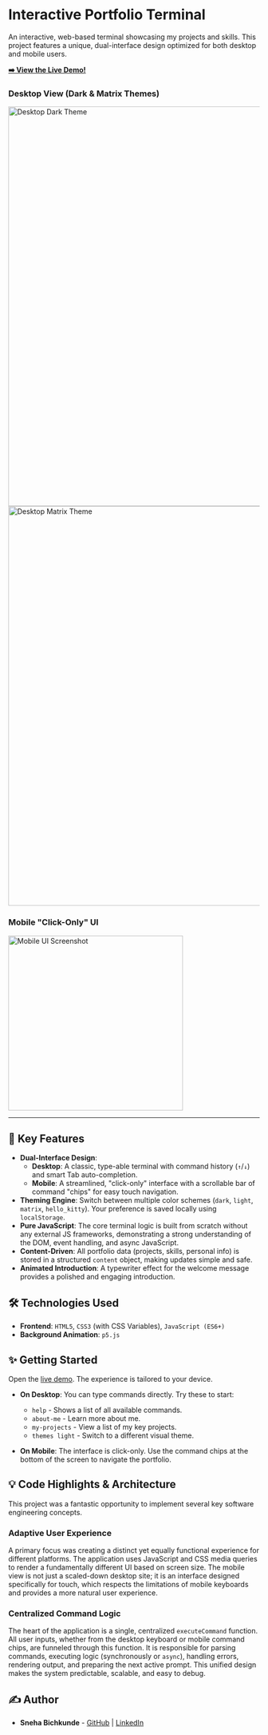 # Interactive Portfolio Terminal

An interactive, web-based terminal showcasing my projects and skills. This project features a unique, dual-interface design optimized for both desktop and mobile users.

**[➡️ View the Live Demo!](https://snehabichkunde.github.io/Portfolio_Terminal/)**

### Desktop View (Dark & Matrix Themes)
<img width="800" alt="Desktop Dark Theme" src="https://github.com/user-attachments/assets/97a5bc27-cd5b-4815-a432-04ff9bd9bd23" />
<img width="800" alt="Desktop Matrix Theme" src="https://github.com/user-attachments/assets/eda2cb74-197f-4df4-b20f-1b220e0eca2e" />

### Mobile "Click-Only" UI
<img width="350" alt="Mobile UI Screenshot" src="https://github.com/user-attachments/assets/788aac87-8b57-4930-856d-61e2829f165c" />

---

## 🚀 Key Features

*   **Dual-Interface Design**:
    *   **Desktop**: A classic, type-able terminal with command history (`↑`/`↓`) and smart Tab auto-completion.
    *   **Mobile**: A streamlined, "click-only" interface with a scrollable bar of command "chips" for easy touch navigation.
*   **Theming Engine**: Switch between multiple color schemes (`dark`, `light`, `matrix`, `hello_kitty`). Your preference is saved locally using `localStorage`.
*   **Pure JavaScript**: The core terminal logic is built from scratch without any external JS frameworks, demonstrating a strong understanding of the DOM, event handling, and async JavaScript.
*   **Content-Driven**: All portfolio data (projects, skills, personal info) is stored in a structured `content` object, making updates simple and safe.
*   **Animated Introduction**: A typewriter effect for the welcome message provides a polished and engaging introduction.

## 🛠️ Technologies Used

*   **Frontend**: `HTML5`, `CSS3` (with CSS Variables), `JavaScript (ES6+)`
*   **Background Animation**: `p5.js`

## ✨ Getting Started

Open the [live demo](https://snehabichkunde.github.io/Portfolio_Terminal/). The experience is tailored to your device.

*   **On Desktop**: You can type commands directly. Try these to start:
    *   `help` - Shows a list of all available commands.
    *   `about-me` - Learn more about me.
    *   `my-projects` - View a list of my key projects.
    *   `themes light` - Switch to a different visual theme.

*   **On Mobile**: The interface is click-only. Use the command chips at the bottom of the screen to navigate the portfolio.

## 💡 Code Highlights & Architecture

This project was a fantastic opportunity to implement several key software engineering concepts.

### Adaptive User Experience
A primary focus was creating a distinct yet equally functional experience for different platforms. The application uses JavaScript and CSS media queries to render a fundamentally different UI based on screen size. The mobile view is not just a scaled-down desktop site; it is an interface designed specifically for touch, which respects the limitations of mobile keyboards and provides a more natural user experience.

### Centralized Command Logic
The heart of the application is a single, centralized `executeCommand` function. All user inputs, whether from the desktop keyboard or mobile command chips, are funneled through this function. It is responsible for parsing commands, executing logic (synchronously or `async`), handling errors, rendering output, and preparing the next active prompt. This unified design makes the system predictable, scalable, and easy to debug.

## ✍️ Author

*   **Sneha Bichkunde** - [GitHub](https://github.com/snehabichkunde) | [LinkedIn](https://www.linkedin.com/in/sneha-bichkunde-aba203269/)